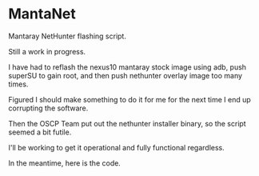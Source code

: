 # MantaNet
Mantaray NetHunter flashing script.

Still a work in progress.

I have had to reflash the nexus10 mantaray stock image using adb, push superSU to gain root, and then push nethunter overlay image too many times.

Figured I should make something to do it for me for the next time I end up corrupting the software. 

Then the OSCP Team put out the nethunter installer binary, so the script seemed a bit futile.

I'll be working to get it operational and fully functional regardless.

In the meantime, here is the code.
